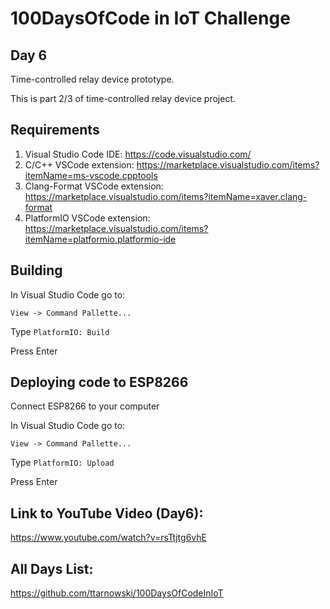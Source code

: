 # 100DaysOfCode in IoT Challenge
## Day 6

Time-controlled relay device prototype.

This is part 2/3 of time-controlled relay device project.

## Requirements
1. Visual Studio Code IDE:
https://code.visualstudio.com/
2. C/C++ VSCode extension:
https://marketplace.visualstudio.com/items?itemName=ms-vscode.cpptools
3. Clang-Format VSCode extension:
https://marketplace.visualstudio.com/items?itemName=xaver.clang-format
4. PlatformIO VSCode extension:
https://marketplace.visualstudio.com/items?itemName=platformio.platformio-ide

## Building 
In Visual Studio Code go to:

`View -> Command Pallette...`

Type `PlatformIO: Build`

Press Enter

## Deploying code to ESP8266
Connect ESP8266 to your computer

In Visual Studio Code go to:

`View -> Command Pallette...`

Type `PlatformIO: Upload`

Press Enter

## Link to YouTube Video (Day6):

https://www.youtube.com/watch?v=rsTtjtg6vhE

## All Days List:

https://github.com/ttarnowski/100DaysOfCodeInIoT